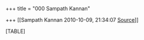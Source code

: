 +++
title = "000 Sampath Kannan"

+++
[[Sampath Kannan	2010-10-09, 21:34:07 [Source](https://groups.google.com/g/bvparishat/c/7NvZ_5E_uNw)]]



[TABLE]

  

